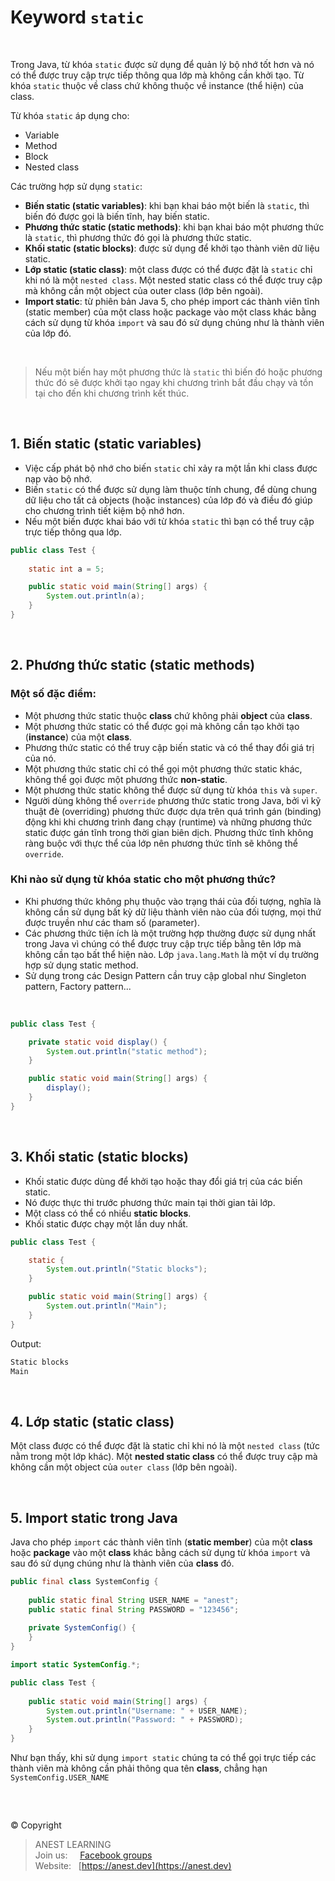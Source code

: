 # Keyword `static`

<br />

Trong Java, từ khóa `static` được sử dụng để quản lý bộ nhớ tốt hơn và nó có thể được truy cập trực tiếp thông qua lớp mà không cần khởi tạo.
Từ khóa `static` thuộc về class chứ không thuộc về instance (thể hiện) của class.

Từ khóa `static` áp dụng cho:
  - Variable
  - Method
  - Block
  - Nested class
  
Các trường hợp sử dụng `static`:

- **Biến static (static variables)**: khi bạn khai báo một biến là `static`, thì biến đó được gọi là biến tĩnh, hay biến static.
- **Phương thức static (static methods)**: khi bạn khai báo một phương thức là `static`, thì phương thức đó gọi là phương thức static.
- **Khối static (static blocks)**: được sử dụng để khởi tạo thành viên dữ liệu static.
- **Lớp static (static class)**: một class được có thể được đặt là `static` chỉ khi nó là một `nested class`. Một nested static class có thể được truy cập mà không cần một object của outer class (lớp bên ngoài).
- **Import static**: từ phiên bản Java 5, cho phép import các thành viên tĩnh (static member) của một class hoặc package vào một class khác bằng cách sử dụng từ khóa `import` và sau đó sử dụng chúng như là thành viên của lớp đó.

<br />

> Nếu một biến hay một phương thức là `static` thì biến đó hoặc phương thức đó sẽ được khởi tạo ngay khi chương trình bắt đầu chạy và tồn tại cho đến khi chương trình kết thúc.

<br />

## 1. Biến static (static variables)

- Việc cấp phát bộ nhớ cho biến `static` chỉ xảy ra một lần khi class được nạp vào bộ nhớ.
- Biến `static` có thể được sử dụng làm thuộc tính chung, để dùng chung dữ liệu cho tất cả objects (hoặc instances) của lớp đó và điều đó giúp cho chương trình tiết kiệm bộ nhớ hơn.
- Nếu một biến được khai báo với từ khóa `static` thì bạn có thể truy cập trực tiếp thông qua lớp.

```java
public class Test {
    
    static int a = 5;

    public static void main(String[] args) {
        System.out.println(a);
    }
}
```

<br />

## 2. Phương thức static (static methods)

### Một số đặc điểm:

- Một phương thức static thuộc **class** chứ không phải **object** của **class**.
- Một phương thức static có thể được gọi mà không cần tạo khởi tạo (**instance**) của một **class**.
- Phương thức static có thể truy cập biến static và có thể thay đổi giá trị của nó.
- Một phương thức static chỉ có thể gọi một phương thức static khác, không thể gọi được một phương thức **non-static**.
- Một phương thức static không thể được sử dụng từ khóa `this` và `super`.
- Người dùng không thể `override` phương thức static trong Java, bởi vì kỹ thuật đè (overriding) phương thức được dựa trên quá trình gán (binding) động khi khi chương trình đang chạy (runtime) và những phương thức static được gán tĩnh trong thời gian biên dịch. Phương thức tĩnh không ràng buộc với thực thể của lớp nên phương thức tĩnh sẽ không thể `override`.

### Khi nào sử dụng từ khóa static cho một phương thức?

- Khi phương thức không phụ thuộc vào trạng thái của đối tượng, nghĩa là không cần sử dụng bất kỳ dữ liệu thành viên nào của đối tượng, mọi thứ được truyền như các tham số (parameter).
- Các phương thức tiện ích là một trường hợp thường được sử dụng nhất trong Java vì chúng có thể được truy cập trực tiếp bằng tên lớp mà không cần tạo bất thể hiện nào. Lớp `java.lang.Math` là một ví dụ trường hợp sử dụng static method.
- Sử dụng trong các Design Pattern cần truy cập global như Singleton pattern, Factory pattern...

<br />

```java
public class Test {

    private static void display() {
        System.out.println("static method");
    }

    public static void main(String[] args) {
        display();
    }
}
```

<br />

## 3. Khối static (static blocks)

- Khối static được dùng để khởi tạo hoặc thay đổi giá trị của các biến static.
- Nó được thực thi trước phương thức main tại thời gian tải lớp.
- Một class có thể có nhiều **static blocks**.
- Khối static được chạy một lần duy nhất.

```java
public class Test {

    static {
        System.out.println("Static blocks");
    }

    public static void main(String[] args) {
        System.out.println("Main");
    }
}
```

Output:
```java
Static blocks
Main
```

<br />

## 4. Lớp static (static class)

Một class được có thể được đặt là static chỉ khi nó là một `nested class` (tức nằm trong một lớp khác). Một **nested static class** có thể được truy cập mà không cần một object của `outer class` (lớp bên ngoài).

<br />

## 5. Import static trong Java

Java cho phép `import` các thành viên tĩnh (**static member**) của một **class** hoặc **package** vào một **class** khác bằng cách sử dụng từ khóa `import` và sau đó sử dụng chúng như là thành viên của **class** đó.

```java
public final class SystemConfig {
 
    public static final String USER_NAME = "anest";
    public static final String PASSWORD = "123456";
 
    private SystemConfig() {
    }
}
```

```java
import static SystemConfig.*;

public class Test {
 
    public static void main(String[] args) {
        System.out.println("Username: " + USER_NAME);
        System.out.println("Password: " + PASSWORD);
    }
}
```

Như bạn thấy, khi sử dụng `import static` chúng ta có thể gọi trực tiếp các thành viên mà không cần phải thông qua tên **class**, chẳng hạn `SystemConfig.USER_NAME`

<br />

##  

© Copyright
> ANEST LEARNING  
> Join us: &nbsp;&nbsp;&nbsp; [Facebook groups](https://www.facebook.com/groups/anest.learning/)  
> Website: &nbsp; [https://anest.dev](https://anest.dev)  
